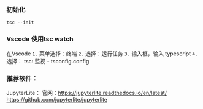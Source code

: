 ### 初始化
```
tsc --init
```

### Vscode 使用tsc watch
在Vscode
`1.` 菜单选择：终端
`2.` 选择：运行任务 
`3.` 输入框，输入 typescript
`4.` 选择： tsc: 监视 - tsconfig.config




### 推荐软件：
JupyterLite：
官网：https://jupyterlite.readthedocs.io/en/latest/
https://github.com/jupyterlite/jupyterlite